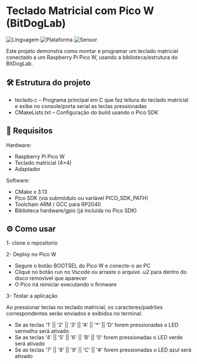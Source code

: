 # Teclado Matricial com Pico W (BitDogLab)
![Linguagem](https://img.shields.io/badge/Linguagem-C-blue.svg)
![Plataforma](https://img.shields.io/badge/Plataforma-Raspberry%20Pi%20Pico-purple.svg)
![Sensor](https://img.shields.io/badge/Teclado-Matricail-yellow.svg)

Este projeto demonstra como montar e programar um teclado matricial conectado a um Raspberry Pi Pico W, usando a biblioteca/estrutura do BitDogLab.

## 🛠️ Estrutura do projeto
- teclado.c – Programa principal em C que faz leitura do teclado matricial e exibe no console/porta serial as teclas pressionadas
- CMakeLists.txt – Configuração do build usando o Pico SDK
  
## 🔌 Requisitos
Hardware:

- Raspberry Pi Pico W
- Teclado matricial (4×4)
- Adaptador

Software:

- CMake ≥ 3.13
- Pico SDK (via submódulo ou variável PICO_SDK_PATH)
- Toolchain ARM / GCC para RP2040
- Biblioteca hardware/gpio (já incluída no Pico SDK)

## ⚙️ Como usar
1- clone o repositorio

2- Deploy no Pico W
 - Segure o botão BOOTSEL do Pico W e conecte-o ao PC
 - Clique no botão run no Vscode ou arraste o arquivo .u2 para dentro do disco removível que aparecer
 - O Pico irá reiniciar executando o firmware
   
3- Testar a aplicação

   Ao pressionar teclas no teclado matricial, os caracteres/padrões correspondentes serão enviados e exibidos no terminal.
   
  - Se as teclas '1' || '2' || '3' || 'A' || '*' || 'D' forem pressionadas o LED vermelho será ativado
  -  Se as teclas '4' || '5' || '6' || 'B' || '0' forem pressionadas o LED verde será ativado
  -   Se as teclas '7' || '8' || '9' || 'C' || '#' forem pressionadas o LED azul será ativado

